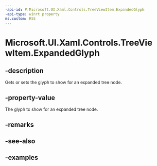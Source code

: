 ```yaml
---
-api-id: P:Microsoft.UI.Xaml.Controls.TreeViewItem.ExpandedGlyph
-api-type: winrt property
ms.custom: RS5
---
```

<!-- Property syntax.
public string ExpandedGlyph { get;  set; }
-->

# Microsoft.UI.Xaml.Controls.TreeViewItem.ExpandedGlyph


## -description

Gets or sets the glyph to show for an expanded tree node.


## -property-value

The glyph to show for an expanded tree node.


## -remarks


## -see-also


## -examples


